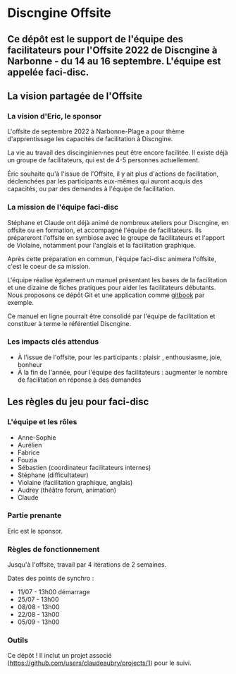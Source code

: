 # Discngine Offsite

Ce dépôt est le support de l'équipe des facilitateurs pour l'Offsite 2022 de Discngine à Narbonne - du 14 au 16 septembre. L'équipe est appelée faci-disc.
------

## La vision partagée de l'Offsite

### La vision d'Eric, le sponsor

L'offsite de septembre 2022 à Narbonne-Plage a pour thème d'apprentissage les capacités de facilitation à Discngine.

La vie au travail des discinginien·nes peut être encore facilitée. Il existe déjà un groupe de facilitateurs, qui est de 4-5 personnes actuellement.

Éric souhaite qu'à l'issue de l'Offsite, il y ait plus d'actions de facilitation, déclenchées par les participants eux-mêmes qui auront acquis des capacités, ou par des demandes à l'équipe de facilitation.

### La mission de l'équipe faci-disc

Stéphane et Claude ont déjà animé de nombreux ateliers pour Discngine, en offsite ou en formation, et accompagné l'équipe de facilitateurs. Ils prépareront l'offsite en symbiose avec le groupe de facilitateurs et l'apport de Violaine, notamment pour l'anglais et la facilitation graphique.

Après cette préparation en commun, l'équipe faci-disc animera l'offsite, c'est le coeur de sa mission.

L'équipe réalise également un manuel présentant les bases de la facilitation et une dizaine de fiches pratiques pour aider les facilitateurs débutants.
Nous proposons ce dépôt Git et une application comme [gitbook](https://www.gitbook.com/) par exemple.

Ce manuel en ligne pourrait être consolidé par l'équipe de facilitation et constituer à terme le référentiel Discngine.

### Les impacts clés attendus

- À l'issue de l'offsite, pour les participants : plaisir , enthousiasme, joie, bonheur
- À la fin de l'année, pour l'équipe des facilitateurs : augmenter le nombre de facilitation en réponse à des demandes

## Les règles du jeu pour faci-disc

### L'équipe et les rôles

- Anne-Sophie
- Aurélien
- Fabrice
- Fouzia
- Sébastien (coordinateur facilitateurs internes)
- Stéphane (difficultateur)
- Violaine (facilitation graphique, anglais)
- Audrey (théâtre forum, animation)
- Claude

### Partie prenante
Eric est le sponsor.

### Règles de fonctionnement

Jusqu'à l'offsite, travail par 4 itérations de 2 semaines.

Dates des points de synchro :
- 11/07 - 13h00 démarrage
- 25/07 - 13h00
- 08/08 - 13h00
- 22/08 - 13h00
- 05/09 - 13h00

### Outils
Ce dépôt !
Il inclut un projet associé (https://github.com/users/claudeaubry/projects/1) pour le suivi.
